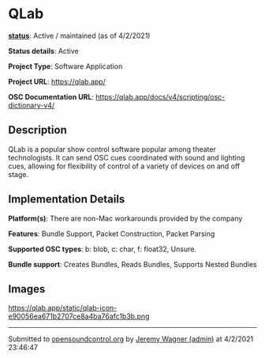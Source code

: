 # QLab

**[status](../implementation-status.html)**: Active / maintained (as of 4/2/2021)

**Status details**: 
Active

**Project Type**: Software Application

**Project URL**: <https://qlab.app/>

**OSC Documentation URL**: <https://qlab.app/docs/v4/scripting/osc-dictionary-v4/>

## Description

QLab is a popular show control software popular among theater technologists.  It can send OSC cues coordinated with sound and lighting cues, allowing for flexibility of control of a variety of devices on and off stage.

## Implementation Details

**Platform(s)**: There are non-Mac workarounds provided by the company

**Features**: Bundle Support, Packet Construction, Packet Parsing

**Supported OSC types**: b: blob, c: char, f: float32, Unsure.

**Bundle support**: Creates Bundles, Reads Bundles, Supports Nested Bundles

## Images 

<https://qlab.app/static/qlab-icon-e90056ea671b2707ce8a4ba76afc1b3b.png>

---
Submitted to [opensoundcontrol.org](https://opensoundcontrol.org) by [Jeremy Wagner (admin)](https://qlab.app/) at 4/2/2021 23:46:47
